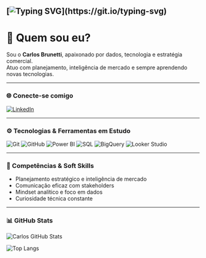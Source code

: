## [![Typing SVG](https://readme-typing-svg.herokuapp.com?font=Fira+Code&size=18&pause=1000&color=00897B&width=500&lines=Olá%2C+seja+bem‑vindo+ao+meu+GitHub!;Eu+me+chamo+Carlos+Brunetti.)](https://git.io/typing-svg)

# 👋 Quem sou eu?

Sou o **Carlos Brunetti**, apaixonado por dados, tecnologia e estratégia comercial.  
Atuo com planejamento, inteligência de mercado e sempre aprendendo novas tecnologias.

---

### 🌐 Conecte-se comigo

[![LinkedIn](https://img.shields.io/badge/LinkedIn-0077B5?style=for‑the‑badge&logo=linkedin&logoColor=white)](https://www.linkedin.com/in/carlosbrunetti/)

---

### ⚙️ Tecnologias & Ferramentas em Estudo

![Git](https://img.shields.io/badge/Git-F05032?style=for‑the‑badge&logo=git&logoColor=white)
![GitHub](https://img.shields.io/badge/GitHub-000000?style=for‑the‑badge&logo=github&logoColor=white)
![Power BI](https://img.shields.io/badge/Power%20BI-F2C811?style=for‑the‑badge&logo=powerbi&logoColor=black)
![SQL](https://img.shields.io/badge/SQL-4479A1?style=for‑the‑badge&logo=sqlite&logoColor=white)
![BigQuery](https://img.shields.io/badge/BigQuery-4285F4?style=for‑the‑badge&logo=google‑cloud&logoColor=white)
![Looker Studio](https://img.shields.io/badge/Looker%20Studio-4285F4?style=for‑the‑badge&logo=looker&logoColor=white)

---

### 🧠 Competências & Soft Skills

- Planejamento estratégico e inteligência de mercado  
- Comunicação eficaz com stakeholders  
- Mindset analítico e foco em dados  
- Curiosidade técnica constante

---

### 📊 GitHub Stats

![Carlos GitHub Stats](https://github-readme-stats.vercel.app/api?username=carlosbrunetti&show_icons=true&theme=react&hide_border=false)

![Top Langs](https://github-readme-stats.vercel.app/api/top-langs/?username=carlosbrunetti&layout=compact&theme=react&hide_border=false)

